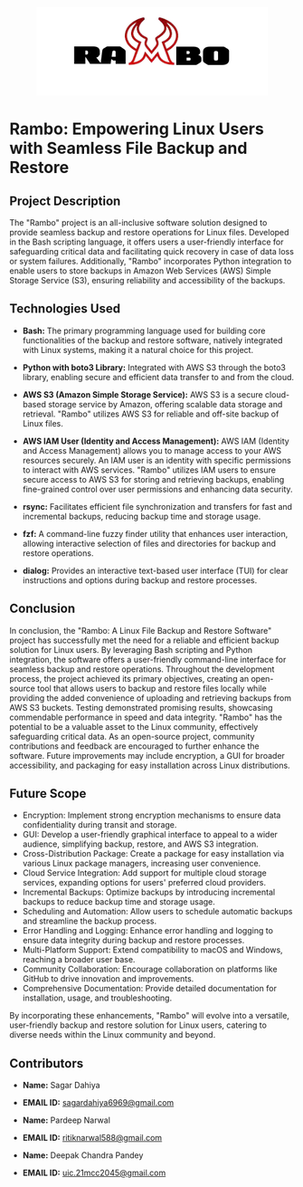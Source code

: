 <p align="center">
  <img src="https://github.com/Fosssil/Rambo/blob/main/LOGO.png" />
</p> 

# Rambo: Empowering Linux Users with Seamless File Backup and Restore

## Project Description

The "Rambo" project is an all-inclusive software solution designed to provide seamless backup and restore operations for Linux files. Developed in the Bash scripting language, it offers users a user-friendly interface for safeguarding critical data and facilitating quick recovery in case of data loss or system failures. Additionally, "Rambo" incorporates Python integration to enable users to store backups in Amazon Web Services (AWS) Simple Storage Service (S3), ensuring reliability and accessibility of the backups.

## Technologies Used

- **Bash:** The primary programming language used for building core functionalities of the backup and restore software, natively integrated with Linux systems, making it a natural choice for this project.

- **Python with boto3 Library:** Integrated with AWS S3 through the boto3 library, enabling secure and efficient data transfer to and from the cloud.

- **AWS S3 (Amazon Simple Storage Service):** AWS S3 is a secure cloud-based storage service by Amazon, offering scalable data storage and retrieval. "Rambo" utilizes AWS S3 for reliable and off-site backup of Linux files.

- **AWS IAM User (Identity and Access Management):** AWS IAM (Identity and Access Management) allows you to manage access to your AWS resources securely. An IAM user is an identity with specific permissions to interact with AWS services. "Rambo" utilizes IAM users to ensure secure access to AWS S3 for storing and retrieving backups, enabling fine-grained control over user permissions and enhancing data security.

- **rsync:** Facilitates efficient file synchronization and transfers for fast and incremental backups, reducing backup time and storage usage.

- **fzf:** A command-line fuzzy finder utility that enhances user interaction, allowing interactive selection of files and directories for backup and restore operations.

- **dialog:** Provides an interactive text-based user interface (TUI) for clear instructions and options during backup and restore processes.

## Conclusion

In conclusion, the "Rambo: A Linux File Backup and Restore Software" project has successfully met the need for a reliable and efficient backup solution for Linux users. By leveraging Bash scripting and Python integration, the software offers a user-friendly command-line interface for seamless backup and restore operations. Throughout the development process, the project achieved its primary objectives, creating an open-source tool that allows users to backup and restore files locally while providing the added convenience of uploading and retrieving backups from AWS S3 buckets. Testing demonstrated promising results, showcasing commendable performance in speed and data integrity. "Rambo" has the potential to be a valuable asset to the Linux community, effectively safeguarding critical data. As an open-source project, community contributions and feedback are encouraged to further enhance the software. Future improvements may include encryption, a GUI for broader accessibility, and packaging for easy installation across Linux distributions.

## Future Scope

- Encryption: Implement strong encryption mechanisms to ensure data confidentiality during transit and storage.
- GUI: Develop a user-friendly graphical interface to appeal to a wider audience, simplifying backup, restore, and AWS S3 integration.
- Cross-Distribution Package: Create a package for easy installation via various Linux package managers, increasing user convenience.
- Cloud Service Integration: Add support for multiple cloud storage services, expanding options for users' preferred cloud providers.
- Incremental Backups: Optimize backups by introducing incremental backups to reduce backup time and storage usage.
- Scheduling and Automation: Allow users to schedule automatic backups and streamline the backup process.
- Error Handling and Logging: Enhance error handling and logging to ensure data integrity during backup and restore processes.
- Multi-Platform Support: Extend compatibility to macOS and Windows, reaching a broader user base.
- Community Collaboration: Encourage collaboration on platforms like GitHub to drive innovation and improvements.
- Comprehensive Documentation: Provide detailed documentation for installation, usage, and troubleshooting.

By incorporating these enhancements, "Rambo" will evolve into a versatile, user-friendly backup and restore solution for Linux users, catering to diverse needs within the Linux community and beyond.
## Contributors
- **Name:** Sagar Dahiya
- **EMAIL ID:** sagardahiya6969@gmail.com

- **Name:** Pardeep Narwal
- **EMAIL ID:** ritiknarwal588@gmail.com

- **Name:** Deepak Chandra Pandey
- **EMAIL ID:** uic.21mcc2045@gmail.com
</comment>


